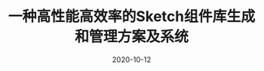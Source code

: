 ---
title: 一种高性能高效率的Sketch组件库生成和管理方案及系统

event: 发明专利
event_url: ""

location: China

summary: ""
abstract: ""

# Talk start and end times.
#   End time can optionally be hidden by prefixing the line with `#`.
date: "2020-10-12"
date_end: "2021-01-15"
all_day: true

# Schedule page publish date (NOT talk date).
publishDate: "2017-01-01T00:00:00Z"

authors: [金小俊, 赵化, 王兴明]
tags: []

# Is this a featured talk? (true/false)
featured: false

links:
- name: 发明
- name: 公布
url_code: ""
url_pdf: ""
url_slides: ""
url_video: ""

# Markdown Slides (optional).
#   Associate this talk with Markdown slides.
#   Simply enter your slide deck's filename without extension.
#   E.g. `slides = "example-slides"` references `content/slides/example-slides.md`.
#   Otherwise, set `slides = ""`.

# Projects (optional).
#   Associate this post with one or more of your projects.
#   Simply enter your project's folder or file name without extension.
#   E.g. `projects = ["internal-project"]` references `content/project/deep-learning/index.md`.
#   Otherwise, set `projects = []`.
---